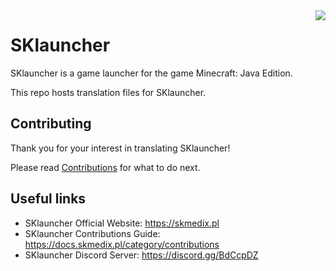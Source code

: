 <img src="https://skmedix.pl/images/logo.png" align="right"/>

# SKlauncher

SKlauncher is a game launcher for the game Minecraft: Java Edition.

This repo hosts translation files for SKlauncher.

## Contributing

Thank you for your interest in translating SKlauncher!

Please read [Contributions](https://docs.skmedix.pl/category/contributions) for what to do next.

## Useful links

- SKlauncher Official Website: <https://skmedix.pl>
- SKlauncher Contributions Guide: <https://docs.skmedix.pl/category/contributions>
- SKlauncher Discord Server: <https://discord.gg/BdCcpDZ>

